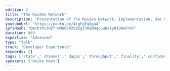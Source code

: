 ```yaml
---
edition: 2
title: "The Raiden Network"
description: "Presentation of the Raiden Network, Implementation, Use Cases, API, Examples"
youtubeUrl: "https://youtu.be/4igFqFqQga4"
ipfsHash: "QmcKtPv1HZfrmMn6bR2S93gTJAqNHqopu6aYy81UAeFnVF"
duration: 989
expertise: "Advanced"
type: "Talk"
track: "Developer Experience"
keywords: []
tags: ['state',' channel',' dapps',' throughput',' finality',' confidentiality',' privacy',' cost',' consensus',' scalability',' demo',' python',' dex',' trust','Developer Experience']
speakers: ['Heiko Hees']
---
```

